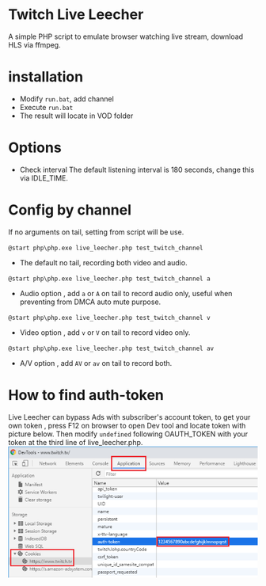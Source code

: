 # Twitch Live Leecher

A simple PHP script to emulate browser watching live stream, download HLS via ffmpeg.

# installation

- Modify `run.bat`, add channel
- Execute `run.bat`
- The result will locate in VOD folder

# Options

- Check interval
The default listening interval is 180 seconds, change this via IDLE_TIME.

# Config by channel 

If no arguments on tail, setting from script will be use.


`@start php\php.exe live_leecher.php test_twitch_channel`

- The default no tail, recording both video and audio.



`@start php\php.exe live_leecher.php test_twitch_channel a`

- Audio option , add `a` or `A` on tail to record audio only, useful when preventing from DMCA auto mute purpose.



`@start php\php.exe live_leecher.php test_twitch_channel v`

- Video option , add `v` or `V` on tail to record video only.



`@start php\php.exe live_leecher.php test_twitch_channel av`

- A/V option , add `AV` or `av` on tail to record both.

# How to find auth-token 
Live Leecher can bypass Ads with subscriber's account token, to get your own token , press F12 on browser to open Dev tool and locate token with picture below.
Then modify `undefined` following OAUTH_TOKEN with your token at the third line of live_leecher.php.
![image](https://github.com/youcantgetme/TwitchLiveLeecher/blob/master/auth-token.png)